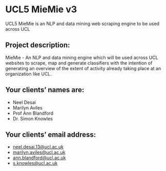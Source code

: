 # UCL5 MieMie v3 
 UCL5 MieMie is an NLP and data mining web scraping engine to be used across UCL
 
## Project description: 
MieMie - An NLP and data mining engine which will be used across UCL websites to scrape, map and generate classifiers with the intention of generating an overview of the extent of activity already taking place at an organization like UCL.

## Your clients’ names are: 
* Neel Desai
* Marilyn Aviles
* Prof Ann Blandford
* Dr. Simon Knowles

## Your clients’ email address: 
* neel.desai.13@ucl.ac.uk 
* marilyn.aviles@ucl.ac.uk 
* ann.blandford@ucl.ac.uk 
* s.knowles@ucl.ac.uk 
